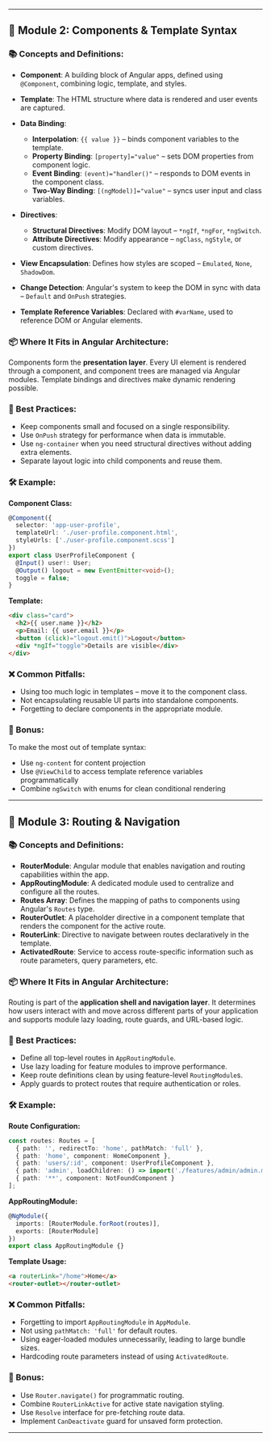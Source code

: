 

---

## 🔬 Module 2: Components & Template Syntax

### 📚 Concepts and Definitions:

* **Component**: A building block of Angular apps, defined using `@Component`, combining logic, template, and styles.
* **Template**: The HTML structure where data is rendered and user events are captured.
* **Data Binding**:

  * **Interpolation**: `{{ value }}` – binds component variables to the template.
  * **Property Binding**: `[property]="value"` – sets DOM properties from component logic.
  * **Event Binding**: `(event)="handler()"` – responds to DOM events in the component class.
  * **Two-Way Binding**: `[(ngModel)]="value"` – syncs user input and class variables.
* **Directives**:

  * **Structural Directives**: Modify DOM layout – `*ngIf`, `*ngFor`, `*ngSwitch`.
  * **Attribute Directives**: Modify appearance – `ngClass`, `ngStyle`, or custom directives.
* **View Encapsulation**: Defines how styles are scoped – `Emulated`, `None`, `ShadowDom`.
* **Change Detection**: Angular's system to keep the DOM in sync with data – `Default` and `OnPush` strategies.
* **Template Reference Variables**: Declared with `#varName`, used to reference DOM or Angular elements.

### 📦 Where It Fits in Angular Architecture:

Components form the **presentation layer**. Every UI element is rendered through a component, and component trees are managed via Angular modules. Template bindings and directives make dynamic rendering possible.

### 🧠 Best Practices:

* Keep components small and focused on a single responsibility.
* Use `OnPush` strategy for performance when data is immutable.
* Use `ng-container` when you need structural directives without adding extra elements.
* Separate layout logic into child components and reuse them.

### 🛠️ Example:

**Component Class:**

```ts
@Component({
  selector: 'app-user-profile',
  templateUrl: './user-profile.component.html',
  styleUrls: ['./user-profile.component.scss']
})
export class UserProfileComponent {
  @Input() user!: User;
  @Output() logout = new EventEmitter<void>();
  toggle = false;
}
```

**Template:**

```html
<div class="card">
  <h2>{{ user.name }}</h2>
  <p>Email: {{ user.email }}</p>
  <button (click)="logout.emit()">Logout</button>
  <div *ngIf="toggle">Details are visible</div>
</div>
```

### ❌ Common Pitfalls:

* Using too much logic in templates – move it to the component class.
* Not encapsulating reusable UI parts into standalone components.
* Forgetting to declare components in the appropriate module.

### 🧩 Bonus:

To make the most out of template syntax:

* Use `ng-content` for content projection
* Use `@ViewChild` to access template reference variables programmatically
* Combine `ngSwitch` with enums for clean conditional rendering

---

## 🔄 Module 3: Routing & Navigation

### 📚 Concepts and Definitions:

* **RouterModule**: Angular module that enables navigation and routing capabilities within the app.
* **AppRoutingModule**: A dedicated module used to centralize and configure all the routes.
* **Routes Array**: Defines the mapping of paths to components using Angular's `Routes` type.
* **RouterOutlet**: A placeholder directive in a component template that renders the component for the active route.
* **RouterLink**: Directive to navigate between routes declaratively in the template.
* **ActivatedRoute**: Service to access route-specific information such as route parameters, query parameters, etc.

### 📦 Where It Fits in Angular Architecture:

Routing is part of the **application shell and navigation layer**. It determines how users interact with and move across different parts of your application and supports module lazy loading, route guards, and URL-based logic.

### 🧠 Best Practices:

* Define all top-level routes in `AppRoutingModule`.
* Use lazy loading for feature modules to improve performance.
* Keep route definitions clean by using feature-level `RoutingModule`s.
* Apply guards to protect routes that require authentication or roles.

### 🛠️ Example:

**Route Configuration:**

```ts
const routes: Routes = [
  { path: '', redirectTo: 'home', pathMatch: 'full' },
  { path: 'home', component: HomeComponent },
  { path: 'users/:id', component: UserProfileComponent },
  { path: 'admin', loadChildren: () => import('./features/admin/admin.module').then(m => m.AdminModule) },
  { path: '**', component: NotFoundComponent }
];
```

**AppRoutingModule:**

```ts
@NgModule({
  imports: [RouterModule.forRoot(routes)],
  exports: [RouterModule]
})
export class AppRoutingModule {}
```

**Template Usage:**

```html
<a routerLink="/home">Home</a>
<router-outlet></router-outlet>
```

### ❌ Common Pitfalls:

* Forgetting to import `AppRoutingModule` in `AppModule`.
* Not using `pathMatch: 'full'` for default routes.
* Using eager-loaded modules unnecessarily, leading to large bundle sizes.
* Hardcoding route parameters instead of using `ActivatedRoute`.

### 🧩 Bonus:

* Use `Router.navigate()` for programmatic routing.
* Combine `RouterLinkActive` for active state navigation styling.
* Use `Resolve` interface for pre-fetching route data.
* Implement `CanDeactivate` guard for unsaved form protection.

---
